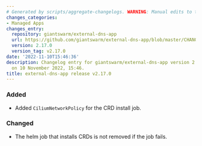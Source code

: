 ```yaml
---
# Generated by scripts/aggregate-changelogs. WARNING: Manual edits to this files will be overwritten.
changes_categories:
- Managed Apps
changes_entry:
  repository: giantswarm/external-dns-app
  url: https://github.com/giantswarm/external-dns-app/blob/master/CHANGELOG.md#2170---2022-11-10
  version: 2.17.0
  version_tag: v2.17.0
date: '2022-11-10T15:46:36'
description: Changelog entry for giantswarm/external-dns-app version 2.17.0, published
  on 10 November 2022, 15:46.
title: external-dns-app release v2.17.0
---
```


### Added
- Added `CiliumNetworkPolicy` for the CRD install job.
### Changed
- The helm job that installs CRDs is not removed if the job fails.
